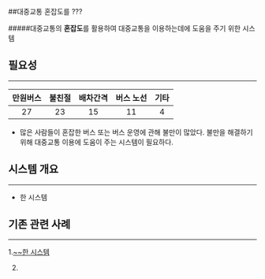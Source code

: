 ﻿##대중교통 혼잡도를 ???


#####대중교통의 **혼잡도**를 활용하여 대중교통을 이용하는데에 도움을 주기 위한 시스템


## 필요성
---------

만원버스 | 불친절 | 배차간격 | 버스 노선 | 기타
:---: | :---: | :---: | :---: | :---:
27 |  23 | 15 | 11 | 4


 - 많은 사람들이 혼잡한 버스 또는 버스 운영에 관해 불만이 많았다. 불만을 해결하기
위해 대중교통 이용에 도움이 주는 시스템이 필요하다.

## 시스템 개요
---------
 - 한 시스템

## 기존 관련 사례
-------------
 1.[~~한 시스템][1]

 2.

[1]:https://www.naver.com
